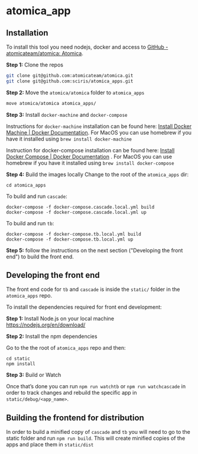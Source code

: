 # atomica_app
## Installation 
To install this tool you need nodejs, docker and access to [GitHub - atomicateam/atomica: Atomica](https://github.com/atomicateam/atomica).

**Step 1:**  Clone the repos

``` bash
git clone git@github.com:atomicateam/atomica.git
git clone git@github.com:sciris/atomica_apps.git
```

**Step 2:** Move the `atomica/atomica` folder to `atomica_apps`

```bash
move atomica/atomica atomica_apps/
```

**Step 3:** Install `docker-machine` and `docker-compose`

Instructions for `docker-machine` installation can be found here: [Install Docker Machine | Docker Documentation](https://docs.docker.com/machine/install-machine/). For MacOS you can use homebrew if you have it installed using `brew install docker-machine`

Instruction for docker-compose installation can be found here: [Install Docker Compose | Docker Documentation](https://docs.docker.com/compose/install/#master-builds) . For MacOS you can use homebrew if you have it installed using `brew install docker-compose`

**Step 4:**  Build the images locally
Change to the root of the `atomica_apps` dir:

```
cd atomica_apps
```

To build and run `cascade`:

```
docker-compose -f docker-compose.cascade.local.yml build
docker-compose -f docker-compose.cascade.local.yml up
```

To build and run `tb`:

```
docker-compose -f docker-compose.tb.local.yml build
docker-compose -f docker-compose.tb.local.yml up
```

**Step 5:** follow the instructions on the next section ("Developing the front end") to build the front end.

## Developing the front end

The front end code for `tb` and `cascade` is inside the `static/` folder in the `atomica_apps` repo.

To install the dependencies required for front end development:

**Step 1:** Install Node.js on your local machine https://nodejs.org/en/download/

**Step 2:** Install the npm dependencies

Go to the the root of `atomica_apps` repo and then:

```
cd static
npm install 
```  

**Step 3:** Build or Watch

Once that’s done you can run `npm run watchtb` or `npm run watchcascade` in order to track changes  and rebuild the specific app in `static/debug/<app_name>`. 

## Building the frontend for distribution
In order to build a minified copy of `cascade` and `tb` you will need to go to the static folder and run `npm run build`. This will create minified copies of the apps and place them in `static/dist`

